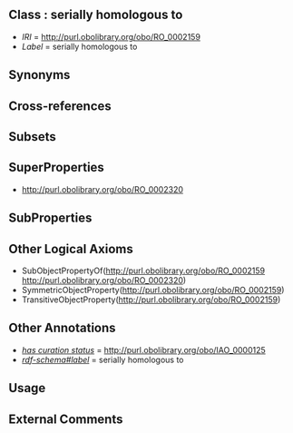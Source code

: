 
## Class : serially homologous to

 * *IRI* = http://purl.obolibrary.org/obo/RO_0002159
 * *Label* = serially homologous to

## Synonyms


## Cross-references


## Subsets


## SuperProperties

 * <http://purl.obolibrary.org/obo/RO_0002320>

## SubProperties


## Other Logical Axioms

 * SubObjectPropertyOf(<http://purl.obolibrary.org/obo/RO_0002159> <http://purl.obolibrary.org/obo/RO_0002320>)
 * SymmetricObjectProperty(<http://purl.obolibrary.org/obo/RO_0002159>)
 * TransitiveObjectProperty(<http://purl.obolibrary.org/obo/RO_0002159>)

## Other Annotations

 * *[has curation status](../../IAO/14/IAO_0000114.md)* = http://purl.obolibrary.org/obo/IAO_0000125
 * *[rdf-schema#label](../../el/rdf-schema#label.md)* = serially homologous to

## Usage


## External Comments

